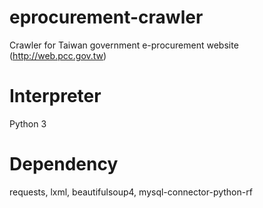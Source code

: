 # eprocurement-crawler
Crawler for Taiwan government e-procurement website (http://web.pcc.gov.tw)

# Interpreter
Python 3

# Dependency
requests, lxml, beautifulsoup4, mysql-connector-python-rf
